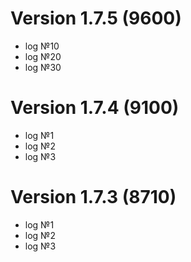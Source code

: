 # Version 1.7.5 (9600)
- log №10
- log №20
- log №30

# Version 1.7.4 (9100)
- log №1
- log №2
- log №3

# Version 1.7.3 (8710)
- log №1
- log №2
- log №3